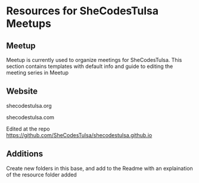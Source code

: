 # Resources for SheCodesTulsa Meetups
## Meetup 
Meetup is currently used to organize meetings for SheCodesTulsa. This section contains templates with default info and guide to editing the meeting series in Meetup
## Website
shecodestulsa.org

shecodestulsa.com

Edited at the repo https://github.com/SheCodesTulsa/shecodestulsa.github.io
## Additions
Create new folders in this base, and add to the Readme with an explaination of the resource folder added